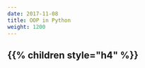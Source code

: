 ```yaml
---
date: 2017-11-08
title: OOP in Python
weight: 1200
---
```


{{% children style="h4" %}}
-----------------
